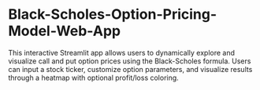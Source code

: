 # Black-Scholes-Option-Pricing-Model-Web-App
This interactive Streamlit app allows users to dynamically explore and visualize call and put option prices using the Black-Scholes formula. Users can input a stock ticker, customize option parameters, and visualize results through a heatmap with optional profit/loss coloring.
